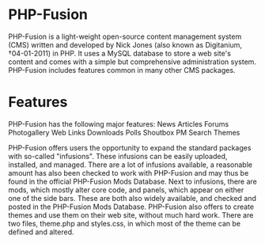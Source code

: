 PHP-Fusion
==========

PHP-Fusion is a light-weight open-source content management system (CMS) written and developed by Nick Jones (also known as Digitanium, †04-01-2011) in PHP. It uses a MySQL database to store a web site's content and comes with a simple but comprehensive administration system. PHP-Fusion includes features common in many other CMS packages.

Features
=========

PHP-Fusion has the following major features:
News
Articles
Forums
Photogallery
Web Links
Downloads
Polls
Shoutbox
PM
Search
Themes

PHP-Fusion offers users the opportunity to expand the standard packages with so-called "infusions". These infusions can be easily uploaded, installed, and managed. There are a lot of infusions available, a reasonable amount has also been checked to work with PHP-Fusion and may thus be found in the official PHP-Fusion Mods Database. Next to infusions, there are mods, which mostly alter core code, and panels, which appear on either one of the side bars. These are both also widely available, and checked and posted in the PHP-Fusion Mods Database.
PHP-Fusion also offers to create themes and use them on their web site, without much hard work. There are two files, theme.php and styles.css, in which most of the theme can be defined and altered.

